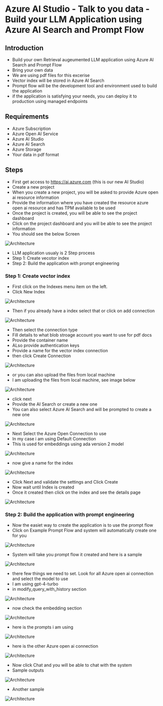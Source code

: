 # Azure AI Studio - Talk to you data - Build your LLM Application using Azure AI Search and Prompt Flow

## Introduction

- Build your own Retrieval augeumented LLM application using Azure AI Search and Prompt Flow
- Bring your own data
- We are using pdf files for this excerise
- Vector index will be stored in Azure AI Search
- Prompt flow will be the development tool and environment used to build the application
- if the application is satisfying your needs, you can deploy it to production using managed endpoints

## Requirements

- Azure Subscription
- Azure Open AI Service
- Azure AI Studio
- Azure AI Search
- Azure Storage
- Your data in pdf format

## Steps

- First get access to https://ai.azure.com (this is our new AI Studio)
- Create a new project
- When you create a new project, you will be asked to provide Azure open ai resource information
- Provide the information where you have created the resource azure open ai resource and has TPM available to be used
- Once the project is created, you will be able to see the project dashboard
- Click on the project dashboard and you will be able to see the project information
- You should see the below Screen

![Architecture](https://github.com/balakreshnan/Samples2023/blob/main/AIStudio/images/cogsearchragprompt1.jpg "Architecture")

- LLM application usualy is 2 Step process
- Step 1: Create vecotor index
- Step 2: Build the application with prompt engineering

### Step 1: Create vector index

- First click on the Indexes menu item on the left.
- Click New Index

![Architecture](https://github.com/balakreshnan/Samples2023/blob/main/AIStudio/images/cogsearchragprompt2.jpg "Architecture")

- Then if you already have a index select that or click on add connection

![Architecture](https://github.com/balakreshnan/Samples2023/blob/main/AIStudio/images/cogsearchragprompt3.jpg "Architecture")

- Then select the connection type
- Fill details to what blob stroage account you want to use for pdf docs
- Provide the container name
- ALso provide authentication keys
- Provide a name for the vector index connection
- then click Create Connection

![Architecture](https://github.com/balakreshnan/Samples2023/blob/main/AIStudio/images/cogsearchragprompt4.jpg "Architecture")

- or you can also upload the files from local machine
- I am uploading the files from local machine, see image below

![Architecture](https://github.com/balakreshnan/Samples2023/blob/main/AIStudio/images/cogsearchragprompt5.jpg "Architecture")

- click next
- Provide the AI Search or create a new one
- You can also select Azure AI Search and will be prompted to create a new one

![Architecture](https://github.com/balakreshnan/Samples2023/blob/main/AIStudio/images/cogsearchragprompt6.jpg "Architecture")

- Next Select the Azure Open Connection to use
- In my case i am using Default Connection
- This is used for embeddings using ada version 2 model

![Architecture](https://github.com/balakreshnan/Samples2023/blob/main/AIStudio/images/cogsearchragprompt7.jpg "Architecture")

- now give a name for the index

![Architecture](https://github.com/balakreshnan/Samples2023/blob/main/AIStudio/images/cogsearchragprompt8.jpg "Architecture")

- Click Next and validate the settings and Click Create
- Now wait until Index is created
- Once it created then click on the index and see the details page

![Architecture](https://github.com/balakreshnan/Samples2023/blob/main/AIStudio/images/cogsearchragprompt9.jpg "Architecture")

### Step 2: Build the application with prompt engineering

- Now the easiet way to create the application is to use the prompt flow
- Click on Example Prompt Flow and system will automatically create one for you

![Architecture](https://github.com/balakreshnan/Samples2023/blob/main/AIStudio/images/cogsearchragprompt10.jpg "Architecture")

- System will take you prompt flow it created and here is a sample

![Architecture](https://github.com/balakreshnan/Samples2023/blob/main/AIStudio/images/cogsearchragprompt11.jpg "Architecture")

- there few things we need to set. Look for all Azure open ai connection and select the model to use
- I am using gpt-4-turbo
- in modify_query_with_history section

![Architecture](https://github.com/balakreshnan/Samples2023/blob/main/AIStudio/images/cogsearchragprompt12.jpg "Architecture")

- now check the embedding section

![Architecture](https://github.com/balakreshnan/Samples2023/blob/main/AIStudio/images/cogsearchragprompt13.jpg "Architecture")

- here is the prompts i am using

![Architecture](https://github.com/balakreshnan/Samples2023/blob/main/AIStudio/images/cogsearchragprompt14.jpg "Architecture")

- here is the other Azure open ai connection

![Architecture](https://github.com/balakreshnan/Samples2023/blob/main/AIStudio/images/cogsearchragprompt15.jpg "Architecture")

- Now click Chat and you will be able to chat with the system
- Sample outputs

![Architecture](https://github.com/balakreshnan/Samples2023/blob/main/AIStudio/images/cogsearchragprompt16.jpg "Architecture")

- Another sample

![Architecture](https://github.com/balakreshnan/Samples2023/blob/main/AIStudio/images/cogsearchragprompt17.jpg "Architecture")